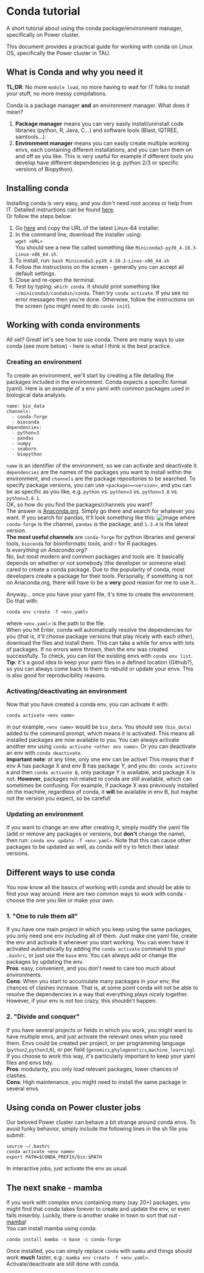 # Conda tutorial
A short tutorial about using the conda package/environment manager, specifically on Power cluster.

This document provides a practical guide for working with conda on Linux OS, specifically the Power cluster in TAU.

## What is Conda and why you need it
__TL;DR__: No more `module load`, no more having to wait for IT folks to install your stuff, no more messy compilations.

Conda is a package manager __and__ an environment manager. What does it mean?
1) __Package manager__ means you can very easily install/uninstall code libraries (python, R, Java, C...) and software tools (Blast, IQTREE, samtools...).
2) __Environment manager__ means you can easily create multiple working envs, each containing different installations, and you can turn them on and off as you like. This is very useful for example if different tools you develop have different dependencies (e.g. python 2/3 or specific versions of Biopython).

## Installing conda
Installing conda is very easy, and you don't need root access or help from IT. Detailed instructions can be found [here](https://docs.conda.io/projects/conda/en/latest/user-guide/install/linux.html).  
Or follow the steps below:
1) Go [here](https://docs.conda.io/en/latest/miniconda.html#linux-installers) and copy the URL of the latest Linux-64 installer.
2) In the command line, download the installer using:  
`wget <URL>`  
You should see a new file called something like `Miniconda3-py39_4.10.3-Linux-x86_64.sh`.
3) To install, run: `bash Miniconda3-py39_4.10.3-Linux-x86_64.sh`
4) Follow the instructions on the screen - generally you can accept all default settings.
5) Close and re-open the terminal.
6) Test by typing: `which conda`. It should print something like `~/miniconda3/condabin/conda`. Then try `conda activate`. If you see no error messages then you're done. Otherwise, follow the instructions on the screen (you might need to do `conda init`).

## Working with conda environments
All set? Great! let's see how to use conda. There are many ways to use conda (see more below) - here is what I think is the best practice.  
### Creating an environment
To create an environment, we'll start by creating a file detailing the packages included in the environment. Conda expects a specific format (yaml). Here is an example of a env yaml with common packages used in biological data analysis.
```
name: bio_data
channels:
  - conda-forge
  - bioconda
dependencies:
  - python=3
  - pandas
  - numpy
  - seaborn
  - biopython
```
`name` is an identifier of the environment, so we can activate and deactivate it. `dependencies` are the names of the packages you want to install within the environment, and `channels` are the package repositories to be searched. To specify package versions, you can use `<package>=<version>`, and you can be as specific as you like, e.g. `python` vs. `python=3` vs. `python=3.8` vs. `python=3.8.1`.  
OK, so how do you find the packages/channels you want?  
The answer is [Anaconda.org](https://anaconda.org/). Simply go there and search for whatever you want. If you search for pandas, It'll look something like this:
![image](https://user-images.githubusercontent.com/5146503/141656411-4a98bb7c-53e6-4815-a6de-87d42077bd06.png)
where `conda-forge` is the channel, `pandas` is the package, and `1.3.4` is the latest version.  
__The most useful channels__ are `conda-forge` for python libraries and general tools, `bioconda` for bioinformatic tools, and `r` for R packages.  
_Is everything on Anaconda.org?_  
No, but most modern and common packages and tools are. It basically depends on whether or not somebody (the developer or someone else) cared to create a conda package. Due to the popularity of conda, most developers create a package for their tools. Personally, if something is not on Anaconda.org, there will have to be a __very__ good reason for me to use it...  

Anyway... once you have your yaml file, it's time to create the environment. Do that with:
```
conda env create -f <env.yaml>
```
where `<env.yaml>` is the path to the file.  
When you hit Enter, conda will automatically resolve the dependencies for you (that is, it'll choose package versions that play nicely with each other), download the files and install them. This can take a while for envs with lots of packages. If no errors were thrown, then the env was created successfully. To check, you can list the existing envs with `conda env list`.  
__Tip__: it's a good idea to keep your yaml files in a defined location (Github?), so you can always come back to them to rebuild or update your envs. This is also good for reproducibility reasons.

### Activating/deactivating an environment
Now that you have created a conda env, you can activate it with:
```
conda activate <env name>
```
in our example, `<env name>` would be `bio_data`. You should see `(bio_data)` added to the command prompt, which means it is activated. This means all installed packages are now available to you. You can always activate another env using `conda activate <other env name>`. Or you can deactivate an env with `conda deactivate`.  
__important note__: at any time, only one env can be active! This means that if env A has package X and env B has package Y, and you do: `conda activate A` and then `conda activate B`, only package Y is available, and package X is not. __However__, packages not related to conda are still available, which can sometimes be confusing. For example, if package X was previously installed on the machine, regardless of conda, it __will__ be available in env B, but maybe not the version you expect, so be careful!

### Updating an environment
If you want to change an env after creating it, simply modify the yaml file (add or remove any packages or versions, but __don't__ change the name), then run: `conda env update -f <env.yaml>`. Note that this can cause other packages to be updated as well, as conda will try to fetch their latest versions.

## Different ways to use conda
You now know all the basics of working with conda and should be able to find your way around. Here are two common ways to work with conda - choose the one you like or make your own.

### 1. "One to rule them all"
If you have one main project in which you keep using the same packages, you only need one env including all of them. Just make one yaml file, create the env and activate it whenever you start working. You can even have it activated automatically by adding the `conda activate` command to your `.bashrc`, or just use the `base` env. You can always add or change the packages by updating the env.  
__Pros__: easy, convenient, and you don't need to care too much about environments.  
__Cons__: When you start to accumulate many packages in your env, the chances of clashes increase. That is, at some point conda will not be able to resolve the dependencies in a way that everything plays nicely together. However, if your env is not too crazy, this shouldn't happen.

### 2. "Divide and conquer"
If you have several projects or fields in which you work, you might want to have multiple envs, and just activate the relevant ones when you need them. Envs could be created per project, or per programming language (`python2`,`python3`,`R`), or per field (`genomics`,`phylogenetics`,`machine_learning`). If you choose to work this way, it's particularly important to keep your yaml files and envs tidy.  
__Pros__: modularity, you only load relevant packages, lower chances of clashes.  
__Cons__: High maintenance, you might need to install the same package in several envs.

## Using conda on Power cluster jobs
Our beloved Power cluster can behave a bit strange around conda envs. To avoid funky behavior, simply include the following lines in the sh file you submit:
```
source ~/.bashrc
conda activate <env name>
export PATH=$CONDA_PREFIX/bin:$PATH
```
In interactive jobs, just activate the env as usual.

## The next snake - mamba
If you work with complex envs containing many (say 20+) packages, you might find that conda takes forever to create and update the env, or even fails miserbly. Luckily, there is another snake in town to sort that out - [mamba](https://github.com/mamba-org/mamba)!  
You can install mamba using conda:
```
conda install mamba -n base -c conda-forge
```
Once installed, you can simply replace `conda` with `mamba` and things should work __much__ faster, e.g.: `mamba env create -f <env.yaml>`. Activate/deactivate are still done with conda.
